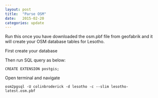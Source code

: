 ```yaml
---
layout: post
title:  "Parse OSM"
date:   2015-02-20
categories: update
---
```

Run this once you have downloaded the osm.pbf file from geofabrik and it will create your OSM database tables for Lesotho.

First create your database

Then run SQL query as below:

	CREATE EXTENSION postgis;

Open terminal and navigate 

	osm2pgsql -U colinbroderick -d lesotho -c --slim lesotho-latest.osm.pbf
